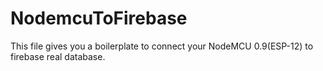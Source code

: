 # NodemcuToFirebase
This file gives you a boilerplate to connect your NodeMCU 0.9(ESP-12) to firebase real database.
